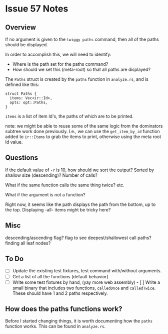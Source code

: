 # Issue 57 Notes

## Overview

If no argument is given to the `twiggy paths` command, then all of the paths
should be displayed.

In order to accomplish this, we will need to identify:
*  Where is the path set for the paths command?
*  How should we set this (meta-root) so that all paths are displayed?

The `Paths` struct is created by the `paths` function in `analyze.rs`,
and is defined like this:

```
struct Paths {
  items: Vec<ir::Id>,
  opts: opt::Paths,
}
```

`items` is a list of item Id's, the paths of which are to be printed.

note: we might be able to reuse some of the same logic from the dominators
subtree work done previously. I.e., we can use the `get_item_by_id` function
added to `ir::Items` to grab the items to print, otherwise using the meta
root Id value.

## Questions

If the default value of `-r` is 10, how should we sort the output? Sorted
by shallow size (descending)? Number of calls?

What if the same function calls the same thing twice? etc.

What if the argument is not a function?

Right now, it seems like the path displays the path from the bottom, up to
the top. Displaying -all- items might be tricky here?

## Misc

descending/ascending flag?
flag to see deepest/shallowest call paths?
finding all leaf nodes?

## To Do

- [ ]  Update the existing test fixtures, test command with/without arguments.
- [ ]  Get a list of all the functions (default behavior)
- [ ]  Write some test fixtures by hand, (yay more web assembly)
       - [ ] Write a small binary that includes two functions, `calledOnce`
             and `calledTwice`. These should have 1 and 2 paths respectively.

## How does the paths functions work?

Before I started changing things, it is worth documenting how the `paths`
function works. This can be found in `analyze.rs`.


